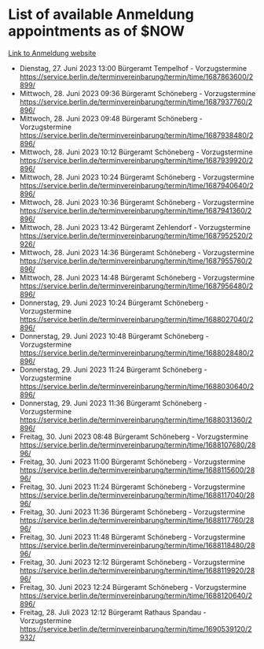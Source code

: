 # List of available Anmeldung appointments as of $NOW
[Link to Anmeldung website](https://service.berlin.de/terminvereinbarung/termin/tag.php?termin=1&anliegen[]=120686&dienstleisterlist=122210,122217,327316,122219,327312,122227,327314,122231,327346,122243,327348,122254,122252,329742,122260,329745,122262,329748,122271,327278,122273,327274,122277,327276,330436,122280,327294,122282,327290,122284,327292,122291,327270,122285,327266,122286,327264,122296,327268,150230,329760,122297,327286,122294,327284,122312,329763,122314,329775,122304,327330,122311,327334,122309,327332,317869,122281,327352,122279,329772,122283,122276,327324,122274,327326,122267,329766,122246,327318,122251,327320,122257,327322,122208,327298,122226,327300&herkunft=http%3A%2F%2Fservice.berlin.de%2Fdienstleistung%2F120686%2F)
- Dienstag, 27. Juni 2023 13:00 Bürgeramt Tempelhof - Vorzugstermine https://service.berlin.de/terminvereinbarung/termin/time/1687863600/2899/
- Mittwoch, 28. Juni 2023 09:36 Bürgeramt Schöneberg - Vorzugstermine https://service.berlin.de/terminvereinbarung/termin/time/1687937760/2896/
- Mittwoch, 28. Juni 2023 09:48 Bürgeramt Schöneberg - Vorzugstermine https://service.berlin.de/terminvereinbarung/termin/time/1687938480/2896/
- Mittwoch, 28. Juni 2023 10:12 Bürgeramt Schöneberg - Vorzugstermine https://service.berlin.de/terminvereinbarung/termin/time/1687939920/2896/
- Mittwoch, 28. Juni 2023 10:24 Bürgeramt Schöneberg - Vorzugstermine https://service.berlin.de/terminvereinbarung/termin/time/1687940640/2896/
- Mittwoch, 28. Juni 2023 10:36 Bürgeramt Schöneberg - Vorzugstermine https://service.berlin.de/terminvereinbarung/termin/time/1687941360/2896/
- Mittwoch, 28. Juni 2023 13:42 Bürgeramt Zehlendorf - Vorzugstermine https://service.berlin.de/terminvereinbarung/termin/time/1687952520/2926/
- Mittwoch, 28. Juni 2023 14:36 Bürgeramt Schöneberg - Vorzugstermine https://service.berlin.de/terminvereinbarung/termin/time/1687955760/2896/
- Mittwoch, 28. Juni 2023 14:48 Bürgeramt Schöneberg - Vorzugstermine https://service.berlin.de/terminvereinbarung/termin/time/1687956480/2896/
- Donnerstag, 29. Juni 2023 10:24 Bürgeramt Schöneberg - Vorzugstermine https://service.berlin.de/terminvereinbarung/termin/time/1688027040/2896/
- Donnerstag, 29. Juni 2023 10:48 Bürgeramt Schöneberg - Vorzugstermine https://service.berlin.de/terminvereinbarung/termin/time/1688028480/2896/
- Donnerstag, 29. Juni 2023 11:24 Bürgeramt Schöneberg - Vorzugstermine https://service.berlin.de/terminvereinbarung/termin/time/1688030640/2896/
- Donnerstag, 29. Juni 2023 11:36 Bürgeramt Schöneberg - Vorzugstermine https://service.berlin.de/terminvereinbarung/termin/time/1688031360/2896/
- Freitag, 30. Juni 2023 08:48 Bürgeramt Schöneberg - Vorzugstermine https://service.berlin.de/terminvereinbarung/termin/time/1688107680/2896/
- Freitag, 30. Juni 2023 11:00 Bürgeramt Schöneberg - Vorzugstermine https://service.berlin.de/terminvereinbarung/termin/time/1688115600/2896/
- Freitag, 30. Juni 2023 11:24 Bürgeramt Schöneberg - Vorzugstermine https://service.berlin.de/terminvereinbarung/termin/time/1688117040/2896/
- Freitag, 30. Juni 2023 11:36 Bürgeramt Schöneberg - Vorzugstermine https://service.berlin.de/terminvereinbarung/termin/time/1688117760/2896/
- Freitag, 30. Juni 2023 11:48 Bürgeramt Schöneberg - Vorzugstermine https://service.berlin.de/terminvereinbarung/termin/time/1688118480/2896/
- Freitag, 30. Juni 2023 12:12 Bürgeramt Schöneberg - Vorzugstermine https://service.berlin.de/terminvereinbarung/termin/time/1688119920/2896/
- Freitag, 30. Juni 2023 12:24 Bürgeramt Schöneberg - Vorzugstermine https://service.berlin.de/terminvereinbarung/termin/time/1688120640/2896/
- Freitag, 28. Juli 2023 12:12 Bürgeramt Rathaus Spandau - Vorzugstermine https://service.berlin.de/terminvereinbarung/termin/time/1690539120/2932/
